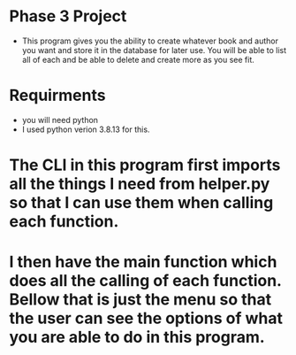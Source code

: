 # Phase 3 Project

- This program gives you the ability to create whatever book and author you want and store it in the database for later use. You will be able to list all of each and be able to delete and create more as you see fit.



# Requirments
- you will need python
- I used python verion 3.8.13 for this.


# The CLI in this program first imports all the things I need from helper.py so that I can use them when calling each function.

# I then have the main function which does all the calling of each function. Bellow that is just the menu so that the user can see the options of what you are able to do in this program. 
